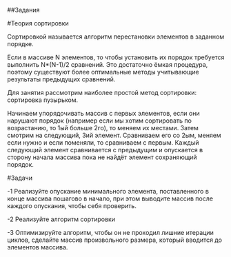 ##Задания

#Теория сортировки

Сортировкой называется алгоритм перестановки элементов в заданном порядке.

Если в массиве N элементов, то чтобы установить их порядок требуется выполнить N*(N-1)/2 сравнений.
Это достаточно ёмкая процедура, поэтому существуют более оптимальные методы учитывающие результаты
предыдущих сравнений.

Для занятия рассмотрим наиболее простой метод сортировки: сортировка пузырьком.

Начинаем упорядочивать массив с первых элементов, если они нарушают порядок
(например если мы хотим сортировать по возрастанию, то 1ый больше 2го), то меняем их местами.
Затем смотрим на следующий, 3ий элемент. Сравниваем его со 2ым, меняем если нужно и если поменяли,
то сравниваем с первым. Каждый следующий элемент сравнивается с предыдущим и опускается
в сторону начала массива пока не найдёт элемент сохраняющий порядок.

#Задачи

-1 Реализуйте опускание минимального элемента, поставленного в конце массива пошагово в начало,
при этом выводите массив после каждого опускания, чтобы себя проверить.

-2 Реализуйте алгоритм сортировки

-3 Оптимизируйте алгоритм, чтобы он не проходил лишние итерации циклов, сделайте массив произвольного размера,
который вводится до элементов массива.
